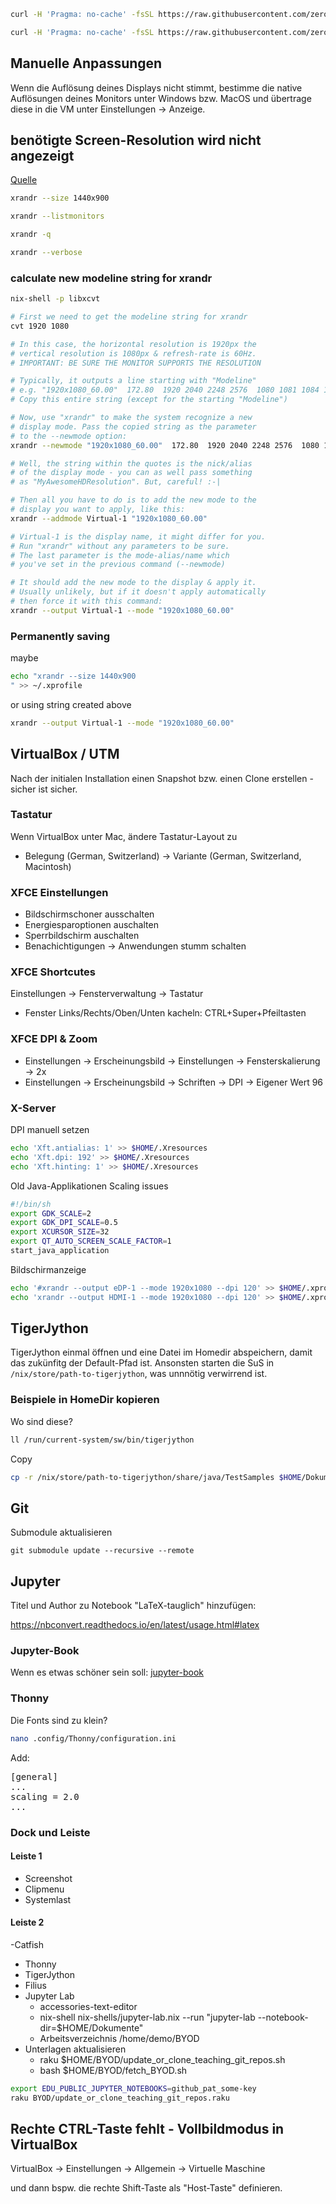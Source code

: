 ```bash
curl -H 'Pragma: no-cache' -fsSL https://raw.githubusercontent.com/zero-overhead/BYOD/refs/heads/main/setup-server.sh | bash -s server/x86_64-headless-nvidia-52-61.nix
```

```bash
curl -H 'Pragma: no-cache' -fsSL https://raw.githubusercontent.com/zero-overhead/BYOD/refs/heads/main/update_or_clone_teaching_git_repos.raku | raku -
```

## Manuelle Anpassungen

Wenn die Auflösung deines Displays nicht stimmt, bestimme die native Auflösungen deines Monitors unter Windows bzw. MacOS und übertrage diese in die VM unter Einstellungen -> Anzeige.

## benötigte Screen-Resolution wird nicht angezeigt

[Quelle](https://unix.stackexchange.com/questions/227876/how-to-set-custom-resolution-using-xrandr-when-the-resolution-is-not-available-i)

```bash
xrandr --size 1440x900
```


```bash
xrandr --listmonitors
```

```bash
xrandr -q
```

```bash
xrandr --verbose
```

### calculate new modeline string for xrandr

```bash
nix-shell -p libxcvt
```

```bash
# First we need to get the modeline string for xrandr
cvt 1920 1080

# In this case, the horizontal resolution is 1920px the
# vertical resolution is 1080px & refresh-rate is 60Hz.
# IMPORTANT: BE SURE THE MONITOR SUPPORTS THE RESOLUTION

# Typically, it outputs a line starting with "Modeline"
# e.g. "1920x1080_60.00"  172.80  1920 2040 2248 2576  1080 1081 1084 1118  -HSync +Vsync
# Copy this entire string (except for the starting "Modeline")

# Now, use "xrandr" to make the system recognize a new
# display mode. Pass the copied string as the parameter
# to the --newmode option:
xrandr --newmode "1920x1080_60.00"  172.80  1920 2040 2248 2576  1080 1081 1084 1118  -HSync +Vsync

# Well, the string within the quotes is the nick/alias
# of the display mode - you can as well pass something
# as "MyAwesomeHDResolution". But, careful! :-|

# Then all you have to do is to add the new mode to the
# display you want to apply, like this:
xrandr --addmode Virtual-1 "1920x1080_60.00"

# Virtual-1 is the display name, it might differ for you.
# Run "xrandr" without any parameters to be sure.
# The last parameter is the mode-alias/name which
# you've set in the previous command (--newmode)

# It should add the new mode to the display & apply it.
# Usually unlikely, but if it doesn't apply automatically
# then force it with this command:
xrandr --output Virtual-1 --mode "1920x1080_60.00"
```

### Permanently saving

maybe

```bash
echo "xrandr --size 1440x900
" >> ~/.xprofile 
```

or using string created above

```bash
xrandr --output Virtual-1 --mode "1920x1080_60.00"
```


## VirtualBox / UTM
Nach der initialen Installation einen Snapshot bzw. einen Clone erstellen - sicher ist sicher.

### Tastatur
Wenn VirtualBox unter Mac, ändere Tastatur-Layout zu

- Belegung (German, Switzerland) -> Variante (German, Switzerland, Macintosh)

### XFCE Einstellungen

- Bildschirmschoner ausschalten
- Energiesparoptionen auschalten
- Sperrbildschirm auschalten
- Benachichtigungen -> Anwendungen stumm schalten

### XFCE Shortcutes
Einstellungen -> Fensterverwaltung -> Tastatur

- Fenster Links/Rechts/Oben/Unten kacheln: CTRL+Super+Pfeiltasten

### XFCE DPI & Zoom
- Einstellungen -> Erscheinungsbild -> Einstellungen -> Fensterskalierung -> 2x
- Einstellungen -> Erscheinungsbild -> Schriften -> DPI -> Eigener Wert 96

### X-Server

DPI manuell setzen

```bash
echo 'Xft.antialias: 1' >> $HOME/.Xresources
echo 'Xft.dpi: 192' >> $HOME/.Xresources
echo 'Xft.hinting: 1' >> $HOME/.Xresources
```

Old Java-Applikationen Scaling issues

```bash
#!/bin/sh
export GDK_SCALE=2
export GDK_DPI_SCALE=0.5
export XCURSOR_SIZE=32
export QT_AUTO_SCREEN_SCALE_FACTOR=1
start_java_application
```

Bildschirmanzeige
```bash
echo '#xrandr --output eDP-1 --mode 1920x1080 --dpi 120' >> $HOME/.xprofile
echo 'xrandr --output HDMI-1 --mode 1920x1080 --dpi 120' >> $HOME/.xprofile
```

## TigerJython
TigerJython einmal öffnen und eine Datei im Homedir abspeichern, damit das zukünfitg der Default-Pfad ist. Ansonsten starten die SuS in `/nix/store/path-to-tigerjython`, was unnnötig verwirrend ist.

### Beispiele in HomeDir kopieren
Wo sind diese?
```bash
ll /run/current-system/sw/bin/tigerjython
```
Copy
```bash
cp -r /nix/store/path-to-tigerjython/share/java/TestSamples $HOME/Dokumente/TigerJythonExamples
```

## Git

Submodule aktualisieren
```
git submodule update --recursive --remote
```

## Jupyter
Titel und Author zu Notebook "LaTeX-tauglich" hinzufügen:

https://nbconvert.readthedocs.io/en/latest/usage.html#latex

### Jupyter-Book
Wenn es etwas schöner sein soll: [jupyter-book](https://jupyterbook.org)

### Thonny

Die Fonts sind zu klein?

```bash
nano .config/Thonny/configuration.ini
```

Add:

<pre>
[general]
...
scaling = 2.0
...
</pre>

### Dock und Leiste

#### Leiste 1
- Screenshot
- Clipmenu
- Systemlast

#### Leiste 2
-Catfish
- Thonny
- TigerJython
- Filius
- Jupyter Lab
  - accessories-text-editor
  - nix-shell nix-shells/jupyter-lab.nix --run "jupyter-lab --notebook-dir=$HOME/Dokumente"
  - Arbeitsverzeichnis /home/demo/BYOD
- Unterlagen aktualisieren
  - raku $HOME/BYOD/update_or_clone_teaching_git_repos.sh
  - bash $HOME/BYOD/fetch_BYOD.sh

```bash
export EDU_PUBLIC_JUPYTER_NOTEBOOKS=github_pat_some-key
raku BYOD/update_or_clone_teaching_git_repos.raku
```

## Rechte CTRL-Taste fehlt - Vollbildmodus in VirtualBox
VirtualBox -> Einstellungen -> Allgemein -> Virtuelle Maschine

und dann bspw. die rechte Shift-Taste als "Host-Taste" definieren.
